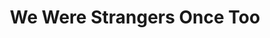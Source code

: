 ---
title:  "We Were Strangers Once Too"
description: "“Scripture tells us that we shall not oppress a stranger, for we know the heart of a stranger—we were strangers once, too. My fellow Americans, we are and always will be a nation of immigrants. We were strangers once, too.” —President Barack Obama<br><br>We Were Strangers Once Too was a public data sculpture which highlighted the role that immigrants played in the founding, development, and continued vibrancy of New York City.<br><br>Made of 33 metal poles each inscribed with the immigrant population in NYC coming from an individual nation, a viewer’s shift in perspective resolved the sculpture to an iconic heart when viewed from the statue of Father Duffy in the center of Times Square.<br><br>In the face of rising nationalism and xenophobia—both in our own country and across the world—it was vital to reaffirm our commitment to supporting the diverse populations around us. We Were Strangers Once Too used local open data to make our city’s immigrant populations visible and centered (figuratively and literally, in Times Square) in the conversation, asserting that these populations are to be protected, championed, and loved.<br><br>We Were Strangers Once Too was open to the public in Times Square, NYC from February 7 - March 6, 2017."
category: times-square
year: 2014
for: "Microsoft Cybercrime Unit"
for-link: "https://news.microsoft.com/presskits/dcu/#sm.00000b7w8fnigif79rsp9bqb4m5p1"
with: "The OCR"
with-link: "https://ocr.nyc/"
press: <a target='_blank' href='https://www.wired.com/2014/12/sci-fi-worthy-interface-tracking-criminal-botnets/'>Wired</a>
index: 9
images: ['weWereStrangers_03.jpg', 'weWereStrangers_06.jpg', 'weWereStrangers_05.jpg']
---
